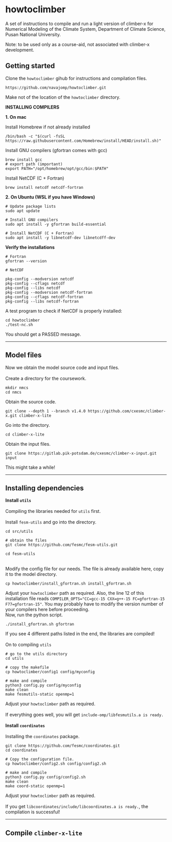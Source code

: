 # howtoclimber

A set of instructions to compile and run a light version of climber-x for Numerical Modeling of the Climate System, Department of Climate Science, Pusan National University. 

Note: to be used only as a course-aid, not associated with climber-x development.

## Getting started

Clone the `howtoclimber` gihub for instructions and compilation files.
```shell
https://github.com/navajomp/howtoclimber.git
```

Make not of the location of the `howtoclimber` directory.

**INSTALLING COMPILERS**

**1. On mac**

Install Homebrew if not already installed
```shell
/bin/bash -c "$(curl -fsSL https://raw.githubusercontent.com/Homebrew/install/HEAD/install.sh)"
```
Install GNU compilers (gfortran comes with gcc)
```shell
brew install gcc
# export path (important)
export PATH="/opt/homebrew/opt/gcc/bin:$PATH"
```
Install NetCDF (C + Fortran)
```shell
brew install netcdf netcdf-fortran
```
**2. On Ubuntu (WSL if you have Windows)**
```shell
# Update package lists
sudo apt update

# Install GNU compilers
sudo apt install -y gfortran build-essential

# Install NetCDF (C + Fortran)
sudo apt install -y libnetcdf-dev libnetcdff-dev
```
**Verify the installations**
```shell
# Fortran
gfortran --version

# NetCDF

pkg-config --modversion netcdf
pkg-config --cflags netcdf
pkg-config --libs netcdf
pkg-config --modversion netcdf-fortran
pkg-config --cflags netcdf-fortran
pkg-config --libs netcdf-fortran

```

A test program to check if NetCDF is properly installed:
```shell
cd howtoclimber
./test-nc.sh
```
You should get a PASSED message.

---

## Model files

Now we obtain the model source code and input files.\
\
Create a directory for the coursework.
```shell
mkdir nmcs
cd nmcs
```
Obtain the source code.
```shell
git clone --depth 1 --branch v1.4.0 https://github.com/cxesmc/climber-x.git climber-x-lite
```
Go into the directory.
```shell
cd climber-x-lite
```
Obtain the input files.
```shell
git clone https://gitlab.pik-potsdam.de/cxesmc/climber-x-input.git input
```
This might take a while!

---

## Installing dependencies

**Install `utils`**\
\
Compiling the libraries needed for `utils` first.\
\
Install `fesm-utils` and go into the directory.
```shell
cd src/utils

# obtain the files
git clone https://github.com/fesmc/fesm-utils.git

cd fesm-utils
```
\
Modify the config file for our needs. The file is already available here, copy it to the model directory.
```shell
cp howtoclimber/install_gfortran.sh install_gfortran.sh
```
Adjust your `howtoclimber` path as required. Also, the line 12 of this installation file reads `COMPILER_OPTS="CC=gcc-15 CXX=g++-15 FC=gfortran-15 F77=gfortran-15"`. You may probably have to modify the version number of your compilers here before proceeding.
\
Now, run the python script.
```shell
./install_gfortran.sh gfortran
```
If you see 4 different paths listed in the end, the libraries are compiled!\
\
On to compiling `utils`
```shell
# go to the utils directory
cd utils

# copy the makefile
cp howtoclimber/config1 config/myconfig

# make and compile
python3 config.py config/myconfig
make clean
make fesmutils-static openmp=1
```
Adjust your `howtoclimber` path as required.\
\
If everything goes well, you will get `include-omp/libfesmutils.a is ready.`\
\
**Install `coordinates`**\
\
Installing the `coordinates` package.
```shell
git clone https://github.com/fesmc/coordinates.git
cd coordinates

# Copy the configuration file.
cp howtoclimber/config2.sh config/config2.sh

# make and compile
python3 config.py config/config2.sh
make clean
make coord-static openmp=1
```
Adjust your `howtoclimber` path as required.\
\
If you get `libcoordinates/include/libcoordinates.a is ready.`, the compilation is successful!

---

## Compile `climber-x-lite`

